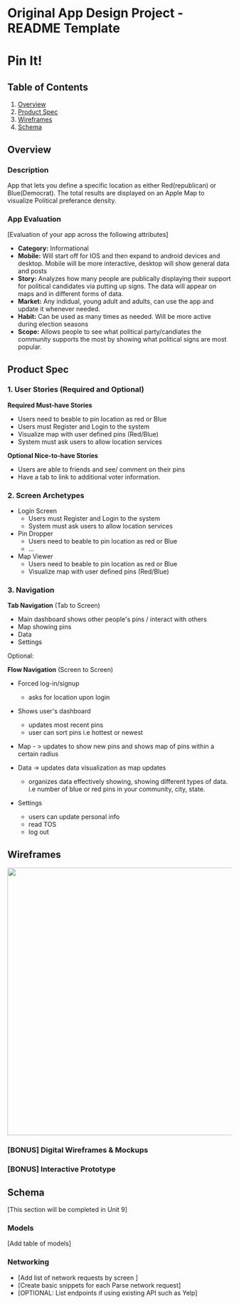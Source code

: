 Original App Design Project - README Template
===

# Pin It!

## Table of Contents
1. [Overview](#Overview)
1. [Product Spec](#Product-Spec)
1. [Wireframes](#Wireframes)
2. [Schema](#Scheme)

## Overview
### Description
App that lets you define a specific location as either Red(republican) or Blue(Democrat). The total results are displayed on an Apple Map to visualize Political preferance density.

### App Evaluation
[Evaluation of your app across the following attributes]
- **Category:** Informational
- **Mobile:** Will start off for IOS and then expand to android devices and desktop. Mobile will be more interactive, desktop will show general data and posts
- **Story:** Analyzes how many people are publically displaying their support for political candidates via putting up signs. The data will appear on maps and in different forms of data. 
- **Market:** Any indidual, young adult and adults, can use the app and update it whenever needed. 
- **Habit:** Can be used as many times as needed. Will be more active during election seasons 
- **Scope:** Allows people to see what political party/candiates the community supports the most by showing what political signs are most popular. 

## Product Spec

### 1. User Stories (Required and Optional)

**Required Must-have Stories**

* Users need to beable to pin location as red or Blue
* Users must Register and Login to the system
* Visualize map with user defined pins (Red/Blue)
* System must ask users to allow location services

**Optional Nice-to-have Stories**

* Users are able to friends and see/ comment on their pins
* Have a tab to link to additional voter information.

### 2. Screen Archetypes

* Login Screen
   * Users must Register and Login to the system
   * System must ask users to allow location services
* Pin Dropper
   * Users need to beable to pin location as red or Blue
   * ...
* Map Viewer
   * Users need to beable to pin location as red or Blue
   * Visualize map with user defined pins (Red/Blue)
### 3. Navigation

**Tab Navigation** (Tab to Screen)

* Main dashboard shows other people's pins / interact with others
* Map showing pins 
* Data
* Settings


Optional:



**Flow Navigation** (Screen to Screen)

* Forced log-in/signup 
   * asks for location upon login 
* Shows user's dashboard
   * updates most recent pins 
   * user can sort pins i.e hottest or newest
* Map - > updates to show new pins and shows map of pins within a certain radius

* Data -> updates data visualization as map updates
    * organizes data effectively showing, showing different types of data. i.e number of blue or red pins in your community, city, state. 

* Settings
    * users can update personal info
    * read TOS 
    * log out 


 


## Wireframes

<img src="http://g.recordit.co/WsqurFTzL6.gif" width=600>

### [BONUS] Digital Wireframes & Mockups

### [BONUS] Interactive Prototype

## Schema 
[This section will be completed in Unit 9]
### Models
[Add table of models]
### Networking
- [Add list of network requests by screen ]
- [Create basic snippets for each Parse network request]
- [OPTIONAL: List endpoints if using existing API such as Yelp]
